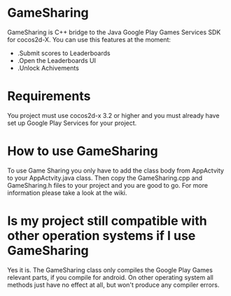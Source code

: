 GameSharing
===========

GameSharing is C++ bridge to the Java Google Play Games Services SDK for cocos2d-X.
You can use this features at the moment:
* .Submit scores to Leaderboards
* .Open the Leaderboards UI
* .Unlock Achivements

Requirements
===========

You project must use cocos2d-x 3.2 or higher and you must already have set up Google Play Services for your project.

How to use GameSharing
=====================

To use Game Sharing you only have to add the class body from AppActvity to your AppActvity.java
class. Then copy the GameSharing.cpp and GameSharing.h files to your project and you are good to go.
For more information please take a look at the wiki.

Is my project still compatible with other operation systems if I use GameSharing
===============================================================================

Yes it is. The GameSharing class only compiles the Google Play Games relevant parts, if you compile for android.
On other operating system all methods just have no effect at all, but won't produce any compiler errors.
